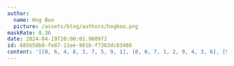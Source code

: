 ```yaml
---
author:
  name: Hog Boo
  picture: /assets/blog/authors/hogboo.png
maskRate: 0.36
date: 2024-04-19T20:00:01.980972
id: 685b58b8-fe87-11ee-901b-f7363dc83486
content: '[[0, 6, 4, 8, 3, 7, 5, 9, 1], [0, 0, 7, 1, 2, 9, 4, 3, 6], [9, 1, 3, 0, 0, 5, 2, 8, 0], [0, 3, 9, 2, 5, 0, 6, 4, 8], [6, 5, 2, 0, 7, 0, 3, 1, 0], [8, 0, 1, 0, 6, 3, 0, 0, 0], [3, 7, 0, 5, 0, 0, 1, 0, 0], [1, 0, 0, 3, 8, 6, 0, 7, 0], [0, 9, 6, 0, 1, 2, 0, 0, 3]]'
---
```

